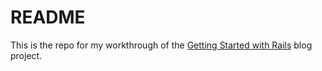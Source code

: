 # README

This is the repo for my workthrough of the [Getting Started with Rails](https://guides.rubyonrails.org/getting_started.html) blog project.
